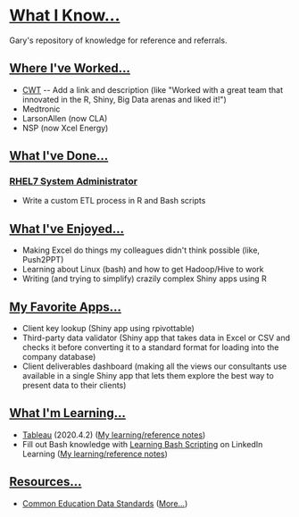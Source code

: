 # [What I Know...][1]
Gary's repository of knowledge for reference and referrals. 

## [Where I've Worked...][2]

* [CWT]() -- Add a link and description (like "Worked with a great team that innovated in the R, Shiny, Big Data arenas and liked it!")
* Medtronic
* LarsonAllen (now CLA)
* NSP (now Xcel Energy)

## [What I've Done...][21]

### [RHEL7 System Administrator][22]

* Write a custom ETL process in R and Bash scripts

## [What I've Enjoyed...][3]

* Making Excel do things my colleagues didn't think possible (like, Push2PPT)
* Learning about Linux (bash) and how to get Hadoop/Hive to work
* Writing (and trying to simplify) crazily complex Shiny apps using R

## [My Favorite Apps...][4]

* Client key lookup (Shiny app using rpivottable)
* Third-party data validator (Shiny app that takes data in Excel or CSV and checks it before converting it to a standard format for loading into the company database)
* Client deliverables dashboard (making all the views our consultants use available in a single Shiny app that lets them explore the best way to present data to their clients)

## [What I'm Learning...][18]

* [Tableau][19] (2020.4.2) ([My learning/reference notes](https://github.com/garywhiteford/whatIknow/blob/main/docs/Notes-Tableau_Essential_Training.pdf))
* Fill out Bash knowledge with [Learning Bash Scripting][20] on LinkedIn Learning ([My learning/reference notes](https://github.com/garywhiteford/whatIknow/blob/main/docs/Notes-Learning_Bash_Scripting.pdf))

## [Resources...][12]

* [Common Education Data Standards](https://ceds.ed.gov/relatedInitiatives.aspx) ([More...][13])

[1]: https://webbrain.com/brainpage/brain/9FA1AB0A-92D5-7E37-B20C-96A1F84461C0/parent/com.thebrain.webbrain.pages.clientsupport.BrainFullPage#-1
[2]: https://webbrain.com/brainpage/brain/9FA1AB0A-92D5-7E37-B20C-96A1F84461C0/parent/com.thebrain.webbrain.pages.clientsupport.BrainFullPage#-2
[3]: https://webbrain.com/brainpage/brain/9FA1AB0A-92D5-7E37-B20C-96A1F84461C0/parent/com.thebrain.webbrain.pages.clientsupport.BrainFullPage#-3
[4]: https://webbrain.com/brainpage/brain/9FA1AB0A-92D5-7E37-B20C-96A1F84461C0/parent/com.thebrain.webbrain.pages.clientsupport.BrainFullPage#-4
[12]: https://webbrain.com/brainpage/brain/9FA1AB0A-92D5-7E37-B20C-96A1F84461C0/parent/com.thebrain.webbrain.pages.clientsupport.BrainFullPage#-12
[13]: https://webbrain.com/brainpage/brain/9FA1AB0A-92D5-7E37-B20C-96A1F84461C0/parent/com.thebrain.webbrain.pages.clientsupport.BrainFullPage#-13
[18]: https://webbrain.com/brainpage/brain/9FA1AB0A-92D5-7E37-B20C-96A1F84461C0/parent/com.thebrain.webbrain.pages.clientsupport.BrainFullPage#-18
[19]: https://webbrain.com/brainpage/brain/9FA1AB0A-92D5-7E37-B20C-96A1F84461C0/parent/com.thebrain.webbrain.pages.clientsupport.BrainFullPage#-19
[20]: https://webbrain.com/brainpage/brain/9FA1AB0A-92D5-7E37-B20C-96A1F84461C0/parent/com.thebrain.webbrain.pages.clientsupport.BrainFullPage#-20
[21]: https://webbrain.com/brainpage/brain/9FA1AB0A-92D5-7E37-B20C-96A1F84461C0/parent/com.thebrain.webbrain.pages.clientsupport.BrainFullPage#-21
[22]: https://webbrain.com/brainpage/brain/9FA1AB0A-92D5-7E37-B20C-96A1F84461C0/parent/com.thebrain.webbrain.pages.clientsupport.BrainFullPage#-22
